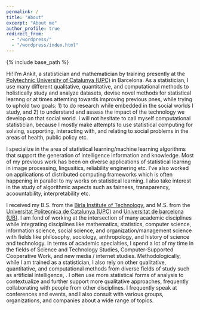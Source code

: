 ```yaml
---
permalink: /
title: "About"
excerpt: "About me"
author_profile: true
redirect_from: 
  - "/wordpress/"
  - "/wordpress/index.html"
---
```


{% include base_path %}

Hi! I’m Ankit, a statistician and mathematician by training presently at the [Polytechnic University of Catalunya (UPC)](http://www.upc.edu) in Barcelona. As a statistician, I use many different qualitative, quantitative, and computational methods to holistically study and analyze datasets, devise novel methods for statistical learnng or at times attemting towards improving previous ones, while trying to uphold two goals: 1) to do research while embedded in the social worlds I study, and 2) to understand and assess the impact of the technology we develop on that social world. I will not hesitate to call myself computational statistician, because I mostly make attempts to use statistical computing for solving, supporting, interacting with, and relating to social problems in the areas of health, public policy etc.

I specialize in the area of statistical learning/machine learning algorithms that support the generation of intelligence  information and knowledge. Most of my previous work has been on diverse applications of statistical learnng in image processing, lingusitics, reliability enginering etc. I’ve also worked on applications of distributed computing frameworks which is often happening in parallel to my works on statistical learning. I also take interest in the study of algorithmic aspects such as fairness, transparency, acoountability, interpretability etc.

I received my B.S. from the [Birla Institute of Technology](http://www.bitmesra.ac.in), and M.S. from the [Universitat Politecnica de Catalunya (UPC)](http://www.upc.edu) and [Universitat de barcelona (UB)](http://www.ub.edu). I am fond of working at the intersection of many academic disciplines while integrating disciplines like mathematics, statistics, computer science, information science, social science, and organization/management science with fields like philosophy, sociology, anthropology, and history of science and technology. In terms of academic specialties, I spend a lot of my time in the fields of Science and Technology Studies, Computer-Supported Cooperative Work, and new media / internet studies. Methodologically, while I am trained as a statistician, I also rely on other qualitative, quantitative, and computational methods from diverse fields of study such as artificial intelligence, . I often use more statistical forms of analysis to contextualize and further support more qualitative approaches, frequently collaborating with people from other disciplines. I frequently speak at conferences and events, and I also consult with various groups, organizations, and companies about a wide range of topics.
